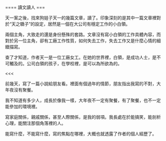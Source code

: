 ==== 讀文讀人 ===

天一案之後，找來狗娃子天一的幾篇文章，讀了。印象深刻的是其中一篇文章裡對於“天之驕子”的設定，居然是一個在大公司有穩定工作的小白領。

兩個主角，大致走的還是身份懸殊的套路。文章沒有寫小白領的工作具體內容，而對於另一位主角，卻有工廠工作性質，如何失去工作，失去工作又是什麼心情的細緻描寫。

查了才知道，作者天一是一位工廠女工。在她的世界裡，白領，是成功人士，是不可觸及的。公司白領的孩子，在學校裡，是可以為所欲為的。

<<<

前幾天，寫了一篇小說給朋友看。裡面有個過年的情節，朋友指出我寫的不對，大年夜沒有聚餐。

我不知道有多少人，成長於像我一樣，大年夜不一定有聚餐，有了聚餐，也不一定能參加的環境裡。

寫家庭關係，親戚關係，甚至人際關係，是我的弱項。我長處在於能搞笑，能剖析心理，能關注那個角落裡的人。

能寫什麼，不能寫什麼，寫的焦點在哪裡，大概也就透露了作者的個人經歷了。